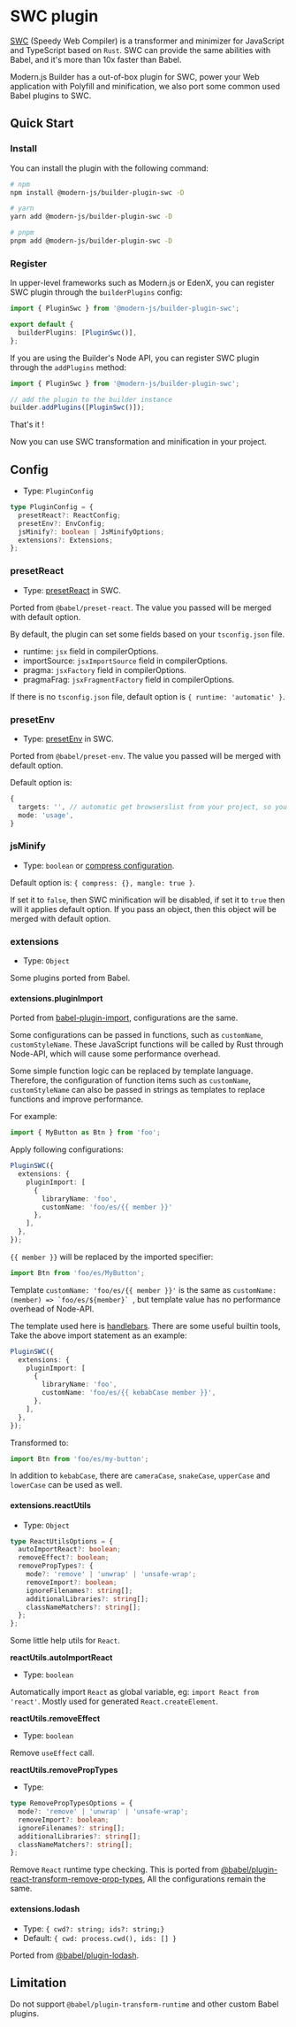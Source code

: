 # SWC plugin

[SWC](https://SWC.rs/) (Speedy Web Compiler) is a transformer and minimizer for JavaScript and TypeScript based on `Rust`. SWC can provide the same abilities with Babel, and it's more than 10x faster than Babel.

Modern.js Builder has a out-of-box plugin for SWC, power your Web application with Polyfill and minification, we also port some common used Babel plugins to SWC.

## Quick Start

### Install

You can install the plugin with the following command:

```bash
# npm
npm install @modern-js/builder-plugin-swc -D

# yarn
yarn add @modern-js/builder-plugin-swc -D

# pnpm
pnpm add @modern-js/builder-plugin-swc -D
```

### Register

In upper-level frameworks such as Modern.js or EdenX, you can register SWC plugin through the `builderPlugins` config:

```ts
import { PluginSwc } from '@modern-js/builder-plugin-swc';

export default {
  builderPlugins: [PluginSwc()],
};
```

If you are using the Builder's Node API, you can register SWC plugin through the `addPlugins` method:

```js
import { PluginSwc } from '@modern-js/builder-plugin-swc';

// add the plugin to the builder instance
builder.addPlugins([PluginSwc()]);
```

That's it !

Now you can use SWC transformation and minification in your project.

## Config

- Type: `PluginConfig`

```ts
type PluginConfig = {
  presetReact?: ReactConfig;
  presetEnv?: EnvConfig;
  jsMinify?: boolean | JsMinifyOptions;
  extensions?: Extensions;
};
```

### presetReact

- Type: [presetReact](https://swc.rs/docs/configuration/compilation#jsctransformreact) in SWC.

Ported from `@babel/preset-react`. The value you passed will be merged with default option.

By default, the plugin can set some fields based on your `tsconfig.json` file.

- runtime: `jsx` field in compilerOptions.
- importSource: `jsxImportSource` field in compilerOptions.
- pragma: `jsxFactory` field in compilerOptions.
- pragmaFrag: `jsxFragmentFactory` field in compilerOptions.

If there is no `tsconfig.json` file, default option is `{ runtime: 'automatic' }`.

### presetEnv

- Type: [presetEnv](https://swc.rs/docs/configuration/supported-browsers#options) in SWC.

Ported from `@babel/preset-env`. The value you passed will be merged with default option.

Default option is:

```ts
{
  targets: '', // automatic get browserslist from your project, so you don't have to set this field
  mode: 'usage',
}
```

### jsMinify

- Type: `boolean` or [compress configuration](https://terser.org/docs/api-reference.html#compress-options).

Default option is: `{ compress: {}, mangle: true }`.

If set it to `false`, then SWC minification will be disabled, if set it to `true` then will it applies default option. If you pass an object, then this object will be merged with default option.

### extensions

- Type: `Object`

Some plugins ported from Babel.

#### extensions.pluginImport

Ported from [babel-plugin-import](https://github.com/umijs/babel-plugin-import), configurations are the same.

Some configurations can be passed in functions, such as `customName`, `customStyleName`. These JavaScript functions will be called by Rust through Node-API, which will cause some performance overhead.

Some simple function logic can be replaced by template language. Therefore, the configuration of function items such as `customName`, `customStyleName` can also be passed in strings as templates to replace functions and improve performance.

For example:

```ts
import { MyButton as Btn } from 'foo';
```

Apply following configurations:

```ts
PluginSWC({
  extensions: {
    pluginImport: [
      {
        libraryName: 'foo',
        customName: 'foo/es/{{ member }}'
      },
    ],
  },
});
```

`{{ member }}` will be replaced by the imported specifier:

```ts
import Btn from 'foo/es/MyButton';
```

Template ```customName: 'foo/es/{{ member }}'``` is the same as ```customName: (member) => `foo/es/${member}` ```, but template value has no performance overhead of Node-API.

The template used here is [handlebars](https://handlebarsjs.com). There are some useful builtin tools, Take the above import statement as an example:

```ts
PluginSWC({
  extensions: {
    pluginImport: [
      {
        libraryName: 'foo',
        customName: 'foo/es/{{ kebabCase member }}',
      },
    ],
  },
});
```

Transformed to:

```ts
import Btn from 'foo/es/my-button';
```

In addition to `kebabCase`, there are `cameraCase`, `snakeCase`, `upperCase` and `lowerCase` can be used as well.

#### extensions.reactUtils

- Type: `Object`

```ts
type ReactUtilsOptions = {
  autoImportReact?: boolean;
  removeEffect?: boolean;
  removePropTypes?: {
    mode?: 'remove' | 'unwrap' | 'unsafe-wrap';
    removeImport?: boolean;
    ignoreFilenames?: string[];
    additionalLibraries?: string[];
    classNameMatchers?: string[];
  };
};
```

Some little help utils for `React`.

**reactUtils.autoImportReact**

- Type: `boolean`

Automatically import `React` as global variable, eg: `import React from 'react'`.
Mostly used for generated `React.createElement`.

**reactUtils.removeEffect**

- Type: `boolean`

Remove `useEffect` call.

**reactUtils.removePropTypes**

- Type:

```ts
type RemovePropTypesOptions = {
  mode?: 'remove' | 'unwrap' | 'unsafe-wrap';
  removeImport?: boolean;
  ignoreFilenames?: string[];
  additionalLibraries?: string[];
  classNameMatchers?: string[];
};
```

Remove `React` runtime type checking. This is ported from [@babel/plugin-react-transform-remove-prop-types](https://github.com/oliviertassinari/babel-plugin-transform-react-remove-prop-types), All the configurations remain the same.

#### extensions.lodash

- Type: `{ cwd?: string; ids?: string;}`
- Default: `{ cwd: process.cwd(), ids: [] }`

Ported from [@babel/plugin-lodash](https://github.com/lodash/babel-plugin-lodash).

## Limitation

Do not support `@babel/plugin-transform-runtime` and other custom Babel plugins.
